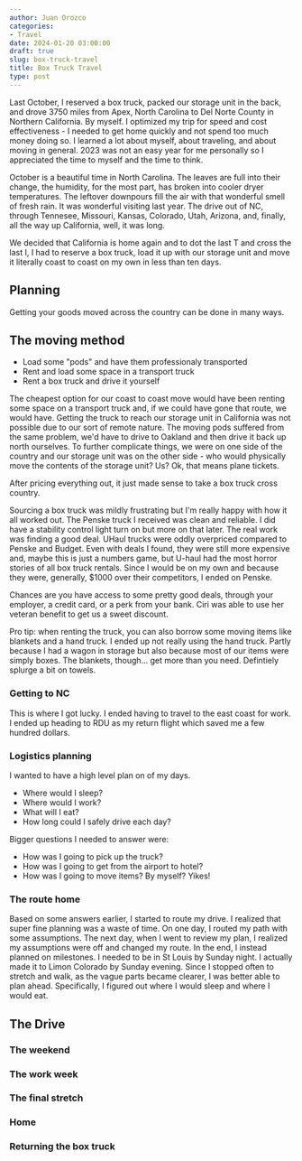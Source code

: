 ```yaml
---
author: Juan Orozco
categories:
- Travel
date: 2024-01-20 03:00:00
draft: true
slug: box-truck-travel
title: Box Truck Travel
type: post
---
```


Last October, I reserved a box truck, packed our storage unit in the back, and drove 3750 miles from Apex, North Carolina to Del Norte County in Northern California. By myself. I optimized my trip for speed and cost effectiveness - I needed to get home quickly and not spend too much money doing so. I learned a lot about myself, about traveling, and about moving in general. 2023 was not an easy year for me personally so I appreciated the time to myself and the time to think.

October is a beautiful time in North Carolina. The leaves are full into their change, the humidity, for the most part, has broken into cooler dryer temperatures. The leftover downpours fill the air with that wonderful smell of fresh rain. It was wonderful visiting last year. The drive out of NC, through Tennesee, Missouri, Kansas, Colorado, Utah, Arizona, and, finally, all the way up California, well, it was long.

We decided that California is home again and to dot the last T and cross the last I, I had to reserve a box truck, load it up with our storage unit and move it literally coast to coast on my own in less than ten days.

## Planning

Getting your goods moved across the country can be done in many ways.

## The moving method

- Load some "pods" and have them professionaly transported
- Rent and load some space in a transport truck
- Rent a box truck and drive it yourself

The cheapest option for our coast to coast move would have been renting some space on a transport truck and, if we could have gone that route, we would have. Getting the truck to reach our storage unit in California was not possible due to our sort of remote nature. The moving pods suffered from the same problem, we'd have to drive to Oakland and then drive it back up north ourselves. To further complicate things, we were on one side of the country and our storage unit was on the other side - who would physically move the contents of the storage unit? Us? Ok, that means plane tickets.

After pricing everything out, it just made sense to take a box truck cross country.

Sourcing a box truck was mildly frustrating but I'm really happy with how it all worked out. The Penske truck I received was clean and reliable. I did have a stability control light turn on but more on that later. The real work was finding a good deal. UHaul trucks were oddly overpriced compared to Penske and Budget. Even with deals I found, they were still more expensive and, maybe this is just a numbers game, but U-haul had the most horror stories of all box truck rentals. Since I would be on my own and because they were, generally, $1000 over their competitors, I ended on Penske.

Chances are you have access to some pretty good deals, through your employer, a credit card, or a perk from your bank. Ciri was able to use her veteran benefit to get us a sweet discount.

Pro tip: when renting the truck, you can also borrow some moving items like blankets and a hand truck. I ended up not really using the hand truck. Partly because I had a wagon in storage but also because most of our items were simply boxes. The blankets, though... get more than you need. Defintiely splurge a bit on towels.

### Getting to NC

This is where I got lucky. I ended having to travel to the east coast for work. I ended up heading to RDU as my return flight which saved me a few hundred dollars.

### Logistics planning

I wanted to have a high level plan on of my days.

- Where would I sleep?
- Where would I work?
- What will I eat?
- How long could I safely drive each day?

Bigger questions I needed to answer were:

- How was I going to pick up the truck?
- How was I going to get from the airport to hotel?
- How was I going to move items? By myself? Yikes!

### The route home

Based on some answers earlier, I started to route my drive. I realized that super fine planning was a waste of time. On one day, I routed my path with some assumptions. The next day, when I went to review my plan, I realized my assumptions were off and changed my route. In the end, I instead planned on milestones. I needed to be in St Louis by Sunday night. I actually made it to Limon Colorado by Sunday evening. Since I stopped often to stretch and walk, as the vague parts became clearer, I was better able to plan ahead. Specifically, I figured out where I would sleep and where I would eat.

## The Drive

### The weekend

### The work week

### The final stretch

### Home

### Returning the box truck